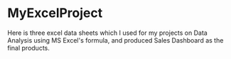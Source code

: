 # MyExcelProject
Here is three excel data sheets which I used for my projects on Data Analysis using MS Excel's formula, and produced Sales Dashboard as the final products.
